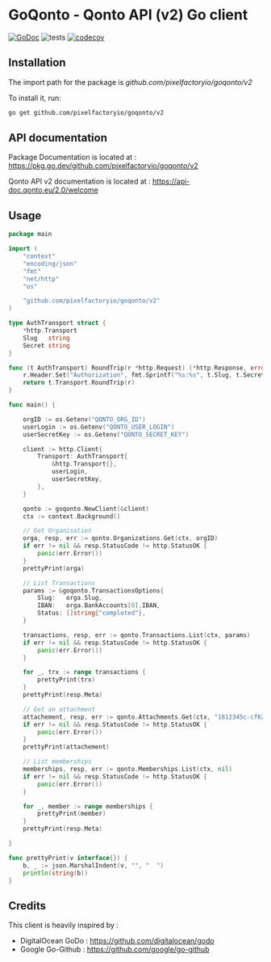 # GoQonto - Qonto API (v2) Go client

[![GoDoc](https://img.shields.io/static/v1?label=godoc&message=reference&color=blue)](https://pkg.go.dev/github.com/pixelfactoryio/goqonto/v2)
![tests](https://github.com/pixelfactoryio/goqonto/workflows/tests/badge.svg?branch=master)
[![codecov](https://codecov.io/gh/pixelfactoryio/goqonto/branch/master/graph/badge.svg)](https://codecov.io/gh/pixelfactoryio/goqonto)

## Installation

The import path for the package is *github.com/pixelfactoryio/goqonto/v2*

To install it, run:

```bash
go get github.com/pixelfactoryio/goqonto/v2
```

## API documentation

Package Documentation is located at : <https://pkg.go.dev/github.com/pixelfactoryio/goqonto/v2>

Qonto API v2 documentation is located at : <https://api-doc.qonto.eu/2.0/welcome>

## Usage

```go
package main

import (
    "context"
    "encoding/json"
    "fmt"
    "net/http"
    "os"

    "github.com/pixelfactoryio/goqonto/v2"
)

type AuthTransport struct {
    *http.Transport
    Slug   string
    Secret string
}

func (t AuthTransport) RoundTrip(r *http.Request) (*http.Response, error) {
    r.Header.Set("Authorization", fmt.Sprintf("%s:%s", t.Slug, t.Secret))
    return t.Transport.RoundTrip(r)
}

func main() {

    orgID := os.Getenv("QONTO_ORG_ID")
    userLogin := os.Getenv("QONTO_USER_LOGIN")
    userSecretKey := os.Getenv("QONTO_SECRET_KEY")

    client := http.Client{
        Transport: AuthTransport{
            &http.Transport{},
            userLogin,
            userSecretKey,
        },
    }

    qonto := goqonto.NewClient(&client)
    ctx := context.Background()

    // Get Organisation
    orga, resp, err := qonto.Organizations.Get(ctx, orgID)
    if err != nil && resp.StatusCode != http.StatusOK {
        panic(err.Error())
    }
    prettyPrint(orga)

    // List Transactions
    params := &goqonto.TransactionsOptions{
        Slug:   orga.Slug,
        IBAN:   orga.BankAccounts[0].IBAN,
        Status: []string{"completed"},
    }

    transactions, resp, err := qonto.Transactions.List(ctx, params)
    if err != nil && resp.StatusCode != http.StatusOK {
        panic(err.Error())
    }

    for _, trx := range transactions {
        prettyPrint(trx)
    }
    prettyPrint(resp.Meta)

    // Get an attachment
    attachement, resp, err := qonto.Attachments.Get(ctx, "1812345c-cf62-49a0-bbb0-f654321678")
    if err != nil && resp.StatusCode != http.StatusOK {
        panic(err.Error())
    }
    prettyPrint(attachement)

    // List memberships
    memberships, resp, err := qonto.Memberships.List(ctx, nil)
    if err != nil && resp.StatusCode != http.StatusOK {
        panic(err.Error())
    }

    for _, member := range memberships {
        prettyPrint(member)
    }
    prettyPrint(resp.Meta)

}

func prettyPrint(v interface{}) {
    b, _ := json.MarshalIndent(v, "", "  ")
    println(string(b))
}
```

## Credits

This client is heavily inspired by :

- DigitalOcean GoDo : <https://github.com/digitalocean/godo>
- Google Go-Github : <https://github.com/google/go-github>

